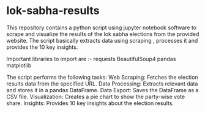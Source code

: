 # lok-sabha-results
This repository contains a python script using jupyter notebook software to scrape and visualize the results of the lok sabha elections from the provided website.
The script basically extracts data using scraping , processes it and provides the 10 key insights.

Important libraries to import are :-
requests
BeautifulSoup4
pandas
matplotlib

The script performs the following tasks:
Web Scraping: Fetches the election results data from the specified URL.
Data Processing: Extracts relevant data and stores it in a pandas DataFrame.
Data Export: Saves the DataFrame as a CSV file.
Visualization: Creates a pie chart to show the party-wise vote share.
Insights: Provides 10 key insights about the election results.
